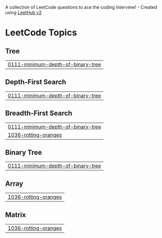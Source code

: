 A collection of LeetCode questions to ace the coding interview! - Created using [LeetHub v2](https://github.com/arunbhardwaj/LeetHub-2.0)
<!---LeetCode Topics Start-->
# LeetCode Topics
## Tree
|  |
| ------- |
| [0111-minimum-depth-of-binary-tree](https://github.com/Son7c/DSA-Java/tree/master/0111-minimum-depth-of-binary-tree) |
## Depth-First Search
|  |
| ------- |
| [0111-minimum-depth-of-binary-tree](https://github.com/Son7c/DSA-Java/tree/master/0111-minimum-depth-of-binary-tree) |
## Breadth-First Search
|  |
| ------- |
| [0111-minimum-depth-of-binary-tree](https://github.com/Son7c/DSA-Java/tree/master/0111-minimum-depth-of-binary-tree) |
| [1036-rotting-oranges](https://github.com/Son7c/DSA-Java/tree/master/1036-rotting-oranges) |
## Binary Tree
|  |
| ------- |
| [0111-minimum-depth-of-binary-tree](https://github.com/Son7c/DSA-Java/tree/master/0111-minimum-depth-of-binary-tree) |
## Array
|  |
| ------- |
| [1036-rotting-oranges](https://github.com/Son7c/DSA-Java/tree/master/1036-rotting-oranges) |
## Matrix
|  |
| ------- |
| [1036-rotting-oranges](https://github.com/Son7c/DSA-Java/tree/master/1036-rotting-oranges) |
<!---LeetCode Topics End-->